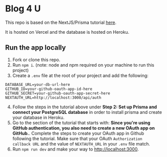 # Blog 4 U

This repo is based on the NextJS/Prisma tutorial [here](https://vercel.com/guides/nextjs-prisma-postgres).

It is hosted on Vercel and the database is hosted on Heroku.

## Run the app locally

1. Fork or clone this repo.
2. Run `npm i`. (note: node and npm required on your machine to run this project)
3. Create a `.env` file at the root of your project and add the following:

```
DATABASE_URL=your-db-url-here
GITHUB_ID=your-github-oauth-app-id-here
GITHUB_SECRET=your-github-oauth-app-secret-here
NEXTAUTH_URL=http://localhost:3000/api/auth
```

4. Follow the steps in the tutorial above under **Step 2: Set up Prisma and connect your PostgreSQL database** in order to install prisma and create your database in Heroku.
5. Go to the section of the tutorial that starts with: **Since you're using GitHub authentication, you also need to create a new OAuth app on GitHub.**. Complete the steps to create your OAuth app in Github following the tutorial. Make sure that your OAuth `Authorization callback URL` and the value of `NEXTAUTH_URL` in your `.env` file match.
6. Run `npm run dev` and make your way to [http://localhost:3000](http://localhost:3000).
